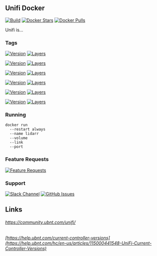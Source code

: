 [issues_url]: https://github.com/stlouisn/unifi_docker/issues
[slack_url]: https://stlouisn.slack.com/messages/CAB1ASU9H
[features_data]: http://feathub.com/stlouisn/unifi_docker?format=svg
[features_url]: http://feathub.com/stlouisn/unifi_docker

## Unifi Docker

[![Build](https://travis-ci.org/stlouisn/unifi_docker.svg?branch=master)](https://travis-ci.org/stlouisn/unifi_docker)
[![Docker Stars](https://img.shields.io/docker/stars/stlouisn/unifi.svg)](https://hub.docker.com/r/stlouisn/unifi/)
[![Docker Pulls](https://img.shields.io/docker/pulls/stlouisn/unifi.svg)](https://hub.docker.com/r/stlouisn/unifi/)

Unifi is...

### Tags

[![Version](https://images.microbadger.com/badges/version/stlouisn/unifi:stable.svg)](https://microbadger.com/images/stlouisn/unifi:stable)
[![Layers](https://images.microbadger.com/badges/image/stlouisn/unifi:stable.svg)](https://microbadger.com/images/stlouisn/unifi:stable)

[![Version](https://images.microbadger.com/badges/version/stlouisn/unifi:testing.svg)](https://microbadger.com/images/stlouisn/unifi:testing)
[![Layers](https://images.microbadger.com/badges/image/stlouisn/unifi:testing.svg)](https://microbadger.com/images/stlouisn/unifi:testing)

[![Version](https://images.microbadger.com/badges/version/stlouisn/unifi:5.8.svg)](https://microbadger.com/images/stlouisn/unifi:5.8)
[![Layers](https://images.microbadger.com/badges/image/stlouisn/unifi:5.8.svg)](https://microbadger.com/images/stlouisn/unifi:5.8)

[![Version](https://images.microbadger.com/badges/version/stlouisn/unifi:5.7.svg)](https://microbadger.com/images/stlouisn/unifi:5.7)
[![Layers](https://images.microbadger.com/badges/image/stlouisn/unifi:5.7.svg)](https://microbadger.com/images/stlouisn/unifi:5.7)

[![Version](https://images.microbadger.com/badges/version/stlouisn/unifi:5.6.svg)](https://microbadger.com/images/stlouisn/unifi:5.6)
[![Layers](https://images.microbadger.com/badges/image/stlouisn/unifi:5.6.svg)](https://microbadger.com/images/stlouisn/unifi:5.6)

[![Version](https://images.microbadger.com/badges/version/stlouisn/unifi:5.5.svg)](https://microbadger.com/images/stlouisn/unifi:5.5)
[![Layers](https://images.microbadger.com/badges/image/stlouisn/unifi:5.5.svg)](https://microbadger.com/images/stlouisn/unifi:5.5)


### Running

```
docker run
  --restart always
  --name lidarr
  --volume
  --link 
  --port
```

### Feature Requests

[![Feature Requests][features_data]][features_url]

### Support

[![Slack Channel](https://img.shields.io/badge/-message-no.svg?colorA=a7a7a7&colorB=3eb991&logo=slack)][slack_url]
[![GitHub Issues](https://img.shields.io/badge/-issues-no.svg?colorA=a7a7a7&colorB=e01563&logo=github)][issues_url]

## Links

###### *https://community.ubnt.com/unifi/*
###### *[https://help.ubnt.com/current-controller-versions](https://help.ubnt.com/hc/en-us/articles/115000441548-UniFi-Current-Controller-Versions)*
